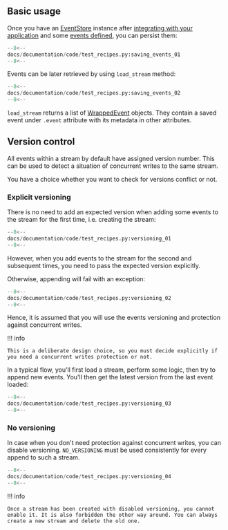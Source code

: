 ## Basic usage

Once you have an [EventStore](../reference/event_store.md) instance after [integrating with your application](integrate.md) and some [events defined](../recipes/defining_events.md), you can persist them:

```python
--8<--
docs/documentation/code/test_recipes.py:saving_events_01
--8<--
```

Events can be later retrieved by using `load_stream` method:

```python
--8<--
docs/documentation/code/test_recipes.py:saving_events_02
--8<--
```

`load_stream` returns a list of [WrappedEvent](../reference/wrapped_event.md) objects. They contain a saved event under `.event` attribute with its metadata in other attributes.

## Version control

All events within a stream by default have assigned version number. This can be used to detect a situation of concurrent writes to the same stream.

You have a choice whether you want to check for versions conflict or not.

### Explicit versioning

There is no need to add an expected version when adding some events to the stream for the first time, i.e. creating the stream:

```python
--8<--
docs/documentation/code/test_recipes.py:versioning_01
--8<--
```

However, when you add events to the stream for the second and subsequent times, you need to pass the expected version explicitly.

Otherwise, appending will fail with an exception:

```python
--8<--
docs/documentation/code/test_recipes.py:versioning_02
--8<--
```

Hence, it is assumed that you will use the events versioning and protection against concurrent writes.

!!! info

    This is a deliberate design choice, so you must decide explicitly if you need a concurrent writes protection or not.

In a typical flow, you'll first load a stream, perform some logic, then try to append new events. You'll then get the latest version from the last event loaded:

```python
--8<--
docs/documentation/code/test_recipes.py:versioning_03
--8<--
```

### No versioning

In case when you don't need protection against concurrent writes, you can disable versioning. `NO_VERSIONING` must be used consistently for every append to such a stream.

```python
--8<--
docs/documentation/code/test_recipes.py:versioning_04
--8<--
```

!!! info

    Once a stream has been created with disabled versioning, you cannot enable it. It is also forbidden the other way around. You can always create a new stream and delete the old one.
